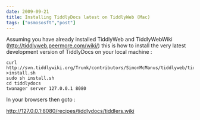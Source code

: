 ```yaml
---
date: 2009-09-21
title: Installing TiddlyDocs latest on TiddlyWeb (Mac)
tags: ["osmososft","post"]
---
```

Assuming you have already installed TiddlyWeb and TiddlyWebWiki (http://tiddlyweb.peermore.com/wiki/) this is how to install the very latest development version of TiddlyDocs on your local machine :  

 
```
curl http://svn.tiddlywiki.org/Trunk/contributors/SimonMcManus/tiddlyweb/tiddlydocs/install.sh >install.sh
sudo sh install.sh
cd tiddlydocs
twanager server 127.0.0.1 8080   

 ```
 In your browsers then goto :
   
http://127.0.0.1:8080/recipes/tiddlydocs/tiddlers.wiki

        